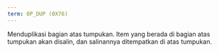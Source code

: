 ```yaml
---
term: OP_DUP (0X76)
---
```


Menduplikasi bagian atas tumpukan. Item yang berada di bagian atas tumpukan akan disalin, dan salinannya ditempatkan di atas tumpukan.